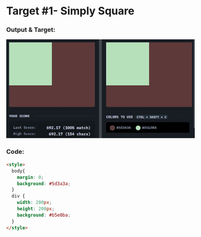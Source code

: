 # Target #1- Simply Square

### Output & Target:

<img src="https://raw.githubusercontent.com/devvanu/hosted-assets/main/css-battles/target1-Simply-Square.JPG" alt="target1- Simply Square" width="700">

### Code:

```HTML
<style>
  body{
    margin: 0;
    background: #5d3a3a;
  }
  div {
    width: 200px;
    height: 200px;
    background: #b5e0ba;
  }
</style>
```
